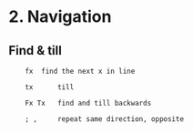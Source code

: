 
#	2. Navigation
##	   Find & till

        fx	find the next x in line

        tx      till

        Fx Tx   find and till backwards

        ; ,     repeat same direction, opposite

